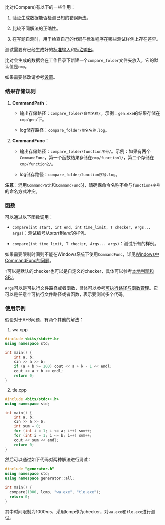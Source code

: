 比对(Compare)有以下的一些作用：

1. 验证生成数据能否检测已知的错误解法。
   
2. 比较不同解法的正确性。
   
3. 在写题自测时，用于检查自己的代码与标准程序在哪些测试样例上存在差异。

测试需要有已经生成好的[标准输入](inputs.md)和[标注输出](outputs.md)。

比对会生成的数据会在工作目录下新建一个`compare_folder`文件夹放入，它的默认值是`cmp`。

如果需要修改请参考[设置](../setting/setting.md)。

### 结果存储规则

1. **CommandPath**：

   - 输出存储路径：`compare_folder/命令名称/`。示例：`gen.exe`的结果存储在`cmp/gen/`下。
  
   - log储存路径：`compare_folder/命名名称.log`。

2. **CommandFunc**：
   
   - 输出存储路径：`compare_folder/function序号/`。示例：如果有两个`CommandFunc`，第一个函数结果存储在`cmp/function1/`，第二个存储在`cmp/function2/`。
  
   - log储存路径：`compare_folder/function序号.log`。

**注意**：混用`CommandPath`和`CommandFunc`时，请确保命令名称不会与`function+序号`的命名方式冲突。

### 函数

可以通过以下函数调用：

- `compare(int start, int end, int time_limit, T checker, Args... args)`：测试编号从$start$到$end$的样例。

- `compare(int time_limit, T checker, Args... args)`：测试所有的样例。

如果需要限制时间则不能在Windows系统下使用`CommandFunc`，详见[Windows中CommandFunc的问题](../../developer/problem/windows.md)。

`T`可以是默认的checker也可以是自定义的checker，具体可以参考[本地判题和SPJ](checker.md)。

`Args`可以是可执行文件路径或者函数，具体可以参考[可执行路径与函数管理](command_path_func.md)。它可以是任意个可执行文件路径或者函数，表示要测试多个代码。

### 使用示例

假设对于A+B问题，有两个其他的解法：

1. wa.cpp

```cpp
#include <bits/stdc++.h>
using namespace std;

int main() {
    int a, b;
    cin >> a >> b;
    if (a + b >= 100) cout << a + b - 1 << endl;
    cout << a + b << endl;
    return 0;
}
```

2. tle.cpp

```cpp
#include <bits/stdc++.h>
using namespace std;

int main() {
    int a, b;
    cin >> a >> b;
    int sum = 0;
    for (int i = 1; i <= a; i++) sum++;
    for (int i = 1; i <= b; i++) sum++;
    cout << sum << endl;
    return 0;
}
```

然后可以通过如下代码对两种解法进行测试：

```cpp
#include "generator.h"
using namespace std;
using namespace generator::all;

int main() {
  compare(1000, lcmp, "wa.exe", "tle.exe");
  return 0;
}
```

其中时间限制为$1000ms$，采用lcmp作为checker，对`wa.exe`和`tle.exe`进行测试。